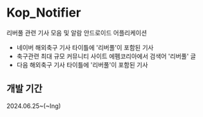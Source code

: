# Kop_Notifier
리버풀 관련 기사 모음 및 알람 안드로이드 어플리케이션
- 네이버 해외축구 기사 타이틀에 '리버풀'이 포함된 기사
- 축구관련 최대 규모 커뮤니티 사이트 에펨코리아에서 검색어 '리버풀' 글
- 다음 해외축구 기사 타이틀에 '리버풀'이 포함된 기사

## 개발 기간
2024.06.25~(~Ing)
